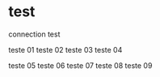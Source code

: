 # test
connection test

teste 01
teste 02
teste 03
teste 04


teste 05
teste 06
teste 07
teste 08
teste 09
